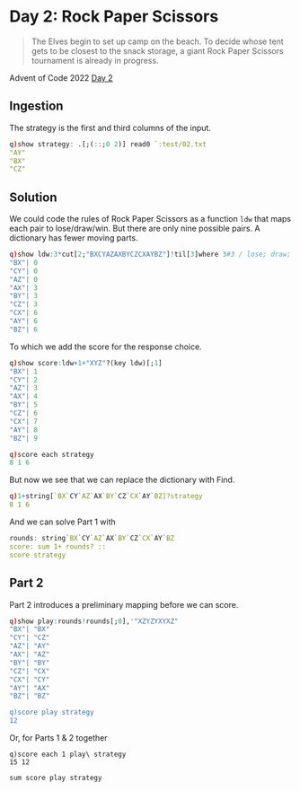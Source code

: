 # Day 2: Rock Paper Scissors

> The Elves begin to set up camp on the beach. To decide whose tent gets to be closest to the snack storage, a giant Rock Paper Scissors tournament is already in progress.

Advent of Code 2022 [Day 2](https://adventofcode.com/2022/day/2)

## Ingestion

The strategy is the first and third columns of the input.

```q
q)show strategy: .[;(::;0 2)] read0 `:test/02.txt
"AY"
"BX"
"CZ"
```

## Solution

We could code the rules of Rock Paper Scissors as a function `ldw` that maps each pair to lose/draw/win. But there are only nine possible pairs. 
A dictionary has fewer moving parts.

```q
q)show ldw:3*cut[2;"BXCYAZAXBYCZCXAYBZ"]!til[3]where 3#3 / lose; draw; win
"BX"| 0
"CY"| 0
"AZ"| 0
"AX"| 3
"BY"| 3
"CZ"| 3
"CX"| 6
"AY"| 6
"BZ"| 6
```

To which we add the score for the response choice.

```q
q)show score:ldw+1+"XYZ"?(key ldw)[;1]
"BX"| 1
"CY"| 2
"AZ"| 3
"AX"| 4
"BY"| 5
"CZ"| 6
"CX"| 7
"AY"| 8
"BZ"| 9

q)score each strategy
8 1 6
```

But now we see that we can replace the dictionary with Find.

```q
q)1+string[`BX`CY`AZ`AX`BY`CZ`CX`AY`BZ]?strategy
8 1 6
```

And we can solve Part 1 with

```q
rounds: string`BX`CY`AZ`AX`BY`CZ`CX`AY`BZ
score: sum 1+ rounds? ::
score strategy
```


## Part 2

Part 2 introduces a preliminary mapping before we can score.

```q
q)show play:rounds!rounds[;0],'"XZYZYXYXZ"
"BX"| "BX"
"CY"| "CZ"
"AZ"| "AY"
"AX"| "AZ"
"BY"| "BY"
"CZ"| "CX"
"CX"| "CY"
"AY"| "AX"
"BZ"| "BZ"

q)score play strategy
12
```

Or, for Parts 1 & 2 together

```Q
q)score each 1 play\ strategy
15 12
```
```q
sum score play strategy
```
